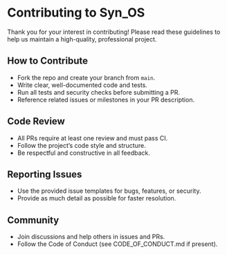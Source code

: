 # Contributing to Syn_OS

Thank you for your interest in contributing! Please read these guidelines to help us maintain a high-quality, professional project.

## How to Contribute

- Fork the repo and create your branch from `main`.
- Write clear, well-documented code and tests.
- Run all tests and security checks before submitting a PR.
- Reference related issues or milestones in your PR description.

## Code Review

- All PRs require at least one review and must pass CI.
- Follow the project’s code style and structure.
- Be respectful and constructive in all feedback.

## Reporting Issues

- Use the provided issue templates for bugs, features, or security.
- Provide as much detail as possible for faster resolution.

## Community

- Join discussions and help others in issues and PRs.
- Follow the Code of Conduct (see CODE_OF_CONDUCT.md if present).
